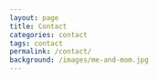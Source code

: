 ```yaml
---
layout: page
title: Contact
categories: contact
tags: contact
permalink: /contact/
background: /images/me-and-mom.jpg
---
```

